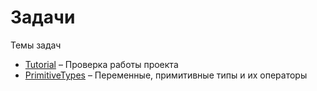 # Задачи

Темы задач

- [Tutorial](Tutorial) – Проверка работы проекта
- [PrimitiveTypes](PrimitiveTypes) – Переменные, примитивные типы и их операторы
